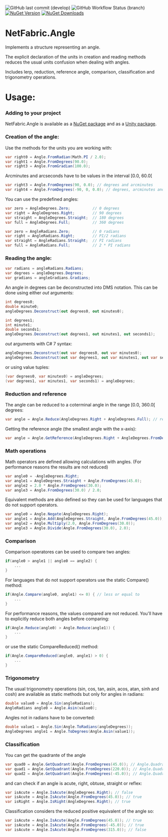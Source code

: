 ![GitHub last commit (develop)](https://img.shields.io/github/last-commit/NetFabric/NetFabric.Angle/master)
![GitHub Workflow Status (branch)](https://img.shields.io/github/workflow/status/NetFabric/NetFabric.Angle/.NET%20Core/master)
[![NuGet Version](https://img.shields.io/nuget/v/NetFabric.Angle.svg)](https://www.nuget.org/packages/NetFabric.Angle/)
[![NuGet Downloads](https://img.shields.io/nuget/dt/NetFabric.Angle.svg)](https://www.nuget.org/packages/NetFabric.Angle/)

NetFabric.Angle
===============

Implements a structure representing an angle.

The explicit declaration of the units in creation and reading methods reduces the usual units confusion when dealing with angles.

Includes lerp, reduction, reference angle, comparison, classification and trigonometry operations. 

# Usage:

### Adding to your project

NetFabric.Angle is available as a [NuGet package](https://www.nuget.org/packages/NetFabric.Angle/) and as a [Unity package](https://github.com/NetFabric/NetFabric.Angle/releases).

### Creation of the angle:

Use the methods for the units you are working with:

```csharp
var right0 = Angle.FromRadian(Math.PI / 2.0);
var right1 = Angle.FromDegrees(90.0);
var right3 = Angle.FromGradian(100.0);
```

Arcminutes and arcseconds have to be values in the interval [0.0, 60.0[

```csharp
var right3 = Angle.FromDegrees(90, 0.0); // degrees and arcminutes
var right4 = Angle.FromDegrees(-90, 0, 0.0); // degrees, arcminutes and arcseconds
```

You can use the predefined angles:

```csharp
var zero = AngleDegrees.Zero;          // 0 degrees
var right = AngleDegrees.Right;        // 90 degrees
var straight = AngleDegrees.Straight;  // 180 degrees
var full = AngleDegrees.Full;          // 360 degrees
```

```csharp
var zero = AngleRadians.Zero;          // 0 radians
var right = AngleRadians.Right;        // PI/2 radians
var straight = AngleRadians.Straight;  // PI radians
var full = AngleRadians.Full;          // 2 * PI radians
```

### Reading the angle:

```csharp
var radians = angleRadians.Radians;
var degrees = angleDegrees.Degrees;
var gradians = angleGradians.Gradians;
```

An angle in degrees can be deconstructed into DMS notation. This can be done using either *out* arguments:

``` csharp
int degrees0;
double minute0;
angleDegrees.Deconstruct(out degrees0, out minutes0);

int degrees1;
int minute1;
double seconds1;
angleDegrees.Deconstruct(out degrees1, out minutes1, out seconds1);
```

*out* arguments with C# 7 syntax:

```csharp
angleDegrees.Deconstruct(out var degrees0, out var minutes0);
angleDegrees.Deconstruct(out var degrees1, out var minutes1, out var seconds1);
```

or using value tuples:

```csharp
(var degrees0, var minutes0) = angleDegrees;
(var degrees1, var minutes1, var seconds1) = angleDegrees;
```

### Reduction and reference

The angle can be reduced to a coterminal angle in the range [0.0, 360.0[ degrees:
​
``` csharp
var angle = Angle.Reduce(AngleDegrees.Right + AngleDegrees.Full); // result is AngleDegrees.Right
```

Getting the reference angle (the smallest angle with the x-axis):

``` csharp
var angle = Angle.GetReference(AngleDegrees.Right + AngleDegrees.FromDegrees(45.0)); // result is an angle with 45 degrees
```

### Math operations

Math operators are defined allowing calculations with angles. (For performance reasons the results are not reduced)
​
``` csharp
var angle0 = -AngleDegrees.Right;
var angle1 = AngleDegrees.Straight + Angle.FromDegrees(45.0);
var angle2 = 2.0 * Angle.FromDegrees(30.0);
var angle3 = Angle.FromDegrees(30.0) / 2.0;
```

Equivalent methods are also defined so they can be used for languages that do not support operators.

``` csharp
var angle0 = Angle.Negate(AngleDegrees.Right);
var angle1 = Angle.Add(AngleDegrees.Straight, Angle.FromDegrees(45.0));
var angle2 = Angle.Multiply(2.0, Angle.FromDegrees(30.0));
var angle3 = Angle.Divide(Angle.FromDegrees(30.0), 2.0);
```

### Comparison

Comparison operatores can be used to compare two angles:
​
```csharp
if(angle0 > angle1 || angle0 == angle2) {
    ...
}
```

For languages that do not support operators use the static Compare() method:
​
```csharp
if(Angle.Compare(angle0, angle1) <= 0) { // less or equal to
    ...
}
```

For performance reasons, the values compared are not reduced. You'll have to explicitly reduce both angles before comparing:
​
```csharp
if(Angle.Reduce(angle0) > Angle.Reduce(angle1)) {
    ...
}
```

or use the static CompareReduced() method:

```csharp
if(Angle.CompareReduced(angle0, angle1) > 0) {
    ...
}
```

### Trigonometry

The usual trigonometry operations (sin, cos, tan, asin, acos, atan, sinh and cosh) are available as static methods but only for angles in radians:

```csharp
double value0 = Angle.Sin(angleRadians);
AngleRadians angle0 = Angle.Asin(value0);
```

Angles not in radians have to be converted:

```csharp
double value1 = Angle.Sin(Angle.ToRadians(angleDegrees));
AngleDegrees angle1 = Angle.ToDegrees(Angle.Asin(value1));
```

### Classification

You can get the quadrante of the angle

```csharp
var quad0 = Angle.GetQuadrant(Angle.FromDegrees(45.0)); // Angle.Quadrant.First
var quad1 = Angle.GetQuadrant(Angle.FromDegrees(220.0)); // Angle.Quadrant.Third
var quad2 = Angle.GetQuadrant(Angle.FromDegrees(-45.0)); // Angle.Quadrant.Fourth
```

and can check if an angle is acute, right, obtuse, straight or reflex:

```csharp
var isAcute = Angle.IsAcute(AngleDegrees.Right); // false
var isAcute = Angle.IsAcute(Angle.FromDegrees(45.0)); // true
var isRight = Angle.IsRight(AngleDegrees.Right); // true
```

Classification considers the reduced positive equivalent of the angle so:

```csharp
var isAcute = Angle.IsAcute(Angle.FromDegrees(45.0)); // true
var isAcute = Angle.IsAcute(Angle.FromDegrees(-45.0)); // true
var isAcute = Angle.IsAcute(Angle.FromDegrees(315.0)); // false
```
